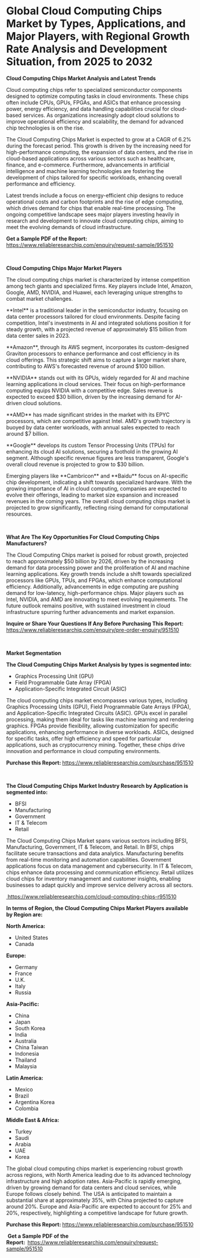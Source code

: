 <p><h1>Global Cloud Computing Chips Market by Types, Applications, and Major Players, with Regional Growth Rate Analysis and Development Situation, from 2025 to 2032</h1></p><p><strong>Cloud Computing Chips Market Analysis and Latest Trends</strong></p>
<p><p>Cloud computing chips refer to specialized semiconductor components designed to optimize computing tasks in cloud environments. These chips often include CPUs, GPUs, FPGAs, and ASICs that enhance processing power, energy efficiency, and data handling capabilities crucial for cloud-based services. As organizations increasingly adopt cloud solutions to improve operational efficiency and scalability, the demand for advanced chip technologies is on the rise.</p><p>The Cloud Computing Chips Market is expected to grow at a CAGR of 6.2% during the forecast period. This growth is driven by the increasing need for high-performance computing, the expansion of data centers, and the rise in cloud-based applications across various sectors such as healthcare, finance, and e-commerce. Furthermore, advancements in artificial intelligence and machine learning technologies are fostering the development of chips tailored for specific workloads, enhancing overall performance and efficiency.</p><p>Latest trends include a focus on energy-efficient chip designs to reduce operational costs and carbon footprints and the rise of edge computing, which drives demand for chips that enable real-time processing. The ongoing competitive landscape sees major players investing heavily in research and development to innovate cloud computing chips, aiming to meet the evolving demands of cloud infrastructure.</p></p>
<p><strong>Get a Sample PDF of the Report:&nbsp;</strong> <a href="https://www.reliableresearchiq.com/enquiry/request-sample/951510?utm_campaign=3443&utm_medium=2&utm_source=Github&utm_content=ia&utm_term=18042025&utm_id=cloud-computing-chips">https://www.reliableresearchiq.com/enquiry/request-sample/951510</a></p>
<p>&nbsp;</p>
<p><strong>Cloud Computing Chips Major Market Players</strong></p>
<p><p>The cloud computing chips market is characterized by intense competition among tech giants and specialized firms. Key players include Intel, Amazon, Google, AMD, NVIDIA, and Huawei, each leveraging unique strengths to combat market challenges.</p><p>**Intel** is a traditional leader in the semiconductor industry, focusing on data center processors tailored for cloud environments. Despite facing competition, Intel's investments in AI and integrated solutions position it for steady growth, with a projected revenue of approximately $15 billion from data center sales in 2023.</p><p>**Amazon**, through its AWS segment, incorporates its custom-designed Graviton processors to enhance performance and cost efficiency in its cloud offerings. This strategic shift aims to capture a larger market share, contributing to AWS's forecasted revenue of around $100 billion.</p><p>**NVIDIA** stands out with its GPUs, widely regarded for AI and machine learning applications in cloud services. Their focus on high-performance computing equips NVIDIA with a competitive edge. Sales revenue is expected to exceed $30 billion, driven by the increasing demand for AI-driven cloud solutions.</p><p>**AMD** has made significant strides in the market with its EPYC processors, which are competitive against Intel. AMD's growth trajectory is buoyed by data center workloads, with annual sales expected to reach around $7 billion.</p><p>**Google** develops its custom Tensor Processing Units (TPUs) for enhancing its cloud AI solutions, securing a foothold in the growing AI segment. Although specific revenue figures are less transparent, Google's overall cloud revenue is projected to grow to $30 billion.</p><p>Emerging players like **Cambricon** and **Baidu** focus on AI-specific chip development, indicating a shift towards specialized hardware. With the growing importance of AI in cloud computing, companies are expected to evolve their offerings, leading to market size expansion and increased revenues in the coming years. The overall cloud computing chips market is projected to grow significantly, reflecting rising demand for computational resources.</p></p>
<p>&nbsp;</p>
<p><strong>What Are The Key Opportunities For Cloud Computing Chips Manufacturers?</strong></p>
<p><p>The Cloud Computing Chips market is poised for robust growth, projected to reach approximately $50 billion by 2026, driven by the increasing demand for data processing power and the proliferation of AI and machine learning applications. Key growth trends include a shift towards specialized processors like GPUs, TPUs, and FPGAs, which enhance computational efficiency. Additionally, advancements in edge computing are pushing demand for low-latency, high-performance chips. Major players such as Intel, NVIDIA, and AMD are innovating to meet evolving requirements. The future outlook remains positive, with sustained investment in cloud infrastructure spurring further advancements and market expansion.</p></p>
<p><strong>Inquire or Share Your Questions If Any Before Purchasing This Report:</strong> <a href="https://www.reliableresearchiq.com/enquiry/pre-order-enquiry/951510?utm_campaign=3443&utm_medium=2&utm_source=Github&utm_content=ia&utm_term=18042025&utm_id=cloud-computing-chips">https://www.reliableresearchiq.com/enquiry/pre-order-enquiry/951510</a></p>
<p>&nbsp;</p>
<p><strong>Market Segmentation</strong></p>
<p><strong>The Cloud Computing Chips Market Analysis by types is segmented into:</strong></p>
<p><ul><li>Graphics Processing Unit (GPU)</li><li>Field Programmable Gate Array (FPGA)</li><li>Application-Specific Integrated Circuit (ASIC)</li></ul></p>
<p><p>The cloud computing chips market encompasses various types, including Graphics Processing Units (GPU), Field Programmable Gate Arrays (FPGA), and Application-Specific Integrated Circuits (ASIC). GPUs excel in parallel processing, making them ideal for tasks like machine learning and rendering graphics. FPGAs provide flexibility, allowing customization for specific applications, enhancing performance in diverse workloads. ASICs, designed for specific tasks, offer high efficiency and speed for particular applications, such as cryptocurrency mining. Together, these chips drive innovation and performance in cloud computing environments.</p></p>
<p><strong>Purchase this Report:&nbsp;</strong><a href="https://www.reliableresearchiq.com/purchase/951510?utm_campaign=3443&utm_medium=2&utm_source=Github&utm_content=ia&utm_term=18042025&utm_id=cloud-computing-chips">https://www.reliableresearchiq.com/purchase/951510</a></p>
<p>&nbsp;</p>
<p><strong>The Cloud Computing Chips Market Industry Research by Application is segmented into:</strong></p>
<p><ul><li>BFSI</li><li>Manufacturing</li><li>Government</li><li>IT & Telecom</li><li>Retail</li></ul></p>
<p><p>The Cloud Computing Chips Market spans various sectors including BFSI, Manufacturing, Government, IT & Telecom, and Retail. In BFSI, chips facilitate secure transactions and data analytics. Manufacturing benefits from real-time monitoring and automation capabilities. Government applications focus on data management and cybersecurity. In IT & Telecom, chips enhance data processing and communication efficiency. Retail utilizes cloud chips for inventory management and customer insights, enabling businesses to adapt quickly and improve service delivery across all sectors.</p></p>
<p><a href="https://www.reliableresearchiq.com/cloud-computing-chips-r951510?utm_campaign=3443&utm_medium=2&utm_source=Github&utm_content=ia&utm_term=18042025&utm_id=cloud-computing-chips">&nbsp;https://www.reliableresearchiq.com/cloud-computing-chips-r951510</a></p>
<p><strong>In terms of Region, the Cloud Computing Chips Market Players available by Region are:</strong></p>
<p>
    <p> <strong> North America: </strong>
        <ul>
            <li>United States</li>
            <li>Canada</li>
        </ul>
        </p> 
    <p> <strong> Europe: </strong>
        <ul>
            <li>Germany</li>
            <li>France</li>
            <li>U.K.</li>
            <li>Italy</li>
            <li>Russia</li>
        </ul>
        </p> 
    <p> <strong> Asia-Pacific: </strong>
        <ul>
            <li>China</li>
            <li>Japan</li>
            <li>South Korea</li>
            <li>India</li>
            <li>Australia</li>
            <li>China Taiwan</li>
            <li>Indonesia</li>
            <li>Thailand</li>
            <li>Malaysia</li>
        </ul>
        </p> 
    <p> <strong> Latin America: </strong>
        <ul>
            <li>Mexico</li>
            <li>Brazil</li>
            <li>Argentina Korea</li>
            <li>Colombia</li>
        </ul>
        </p> 
    <p> <strong> Middle East & Africa: </strong>
        <ul>
            <li>Turkey</li>
            <li>Saudi</li>
            <li>Arabia</li>
            <li>UAE</li>
            <li>Korea</li>
        </ul>
    </p>
    </p>
<p><p>The global cloud computing chips market is experiencing robust growth across regions, with North America leading due to its advanced technology infrastructure and high adoption rates. Asia-Pacific is rapidly emerging, driven by growing demand for data centers and cloud services, while Europe follows closely behind. The USA is anticipated to maintain a substantial share at approximately 35%, with China projected to capture around 20%. Europe and Asia-Pacific are expected to account for 25% and 20%, respectively, highlighting a competitive landscape for future growth.</p></p>
<p><strong>Purchase this Report: </strong><a href="https://www.reliableresearchiq.com/purchase/951510?utm_campaign=3443&utm_medium=2&utm_source=Github&utm_content=ia&utm_term=18042025&utm_id=cloud-computing-chips">https://www.reliableresearchiq.com/purchase/951510</a></p>
<p>&nbsp;<strong>Get a Sample PDF of the Report:&nbsp;&nbsp;</strong><a href="https://www.reliableresearchiq.com/enquiry/request-sample/951510?utm_campaign=3443&utm_medium=2&utm_source=Github&utm_content=ia&utm_term=18042025&utm_id=cloud-computing-chips">https://www.reliableresearchiq.com/enquiry/request-sample/951510</a></p>
<p><strong></strong></p>
<p><p></p><p></p><p></p></p>